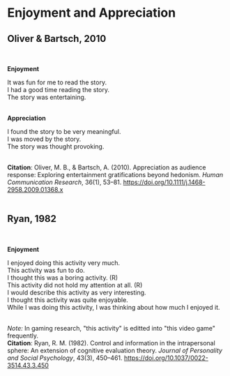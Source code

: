# Enjoyment and Appreciation
## Oliver & Bartsch, 2010 
<br />

**Enjoyment** <br />

It was fun for me to read the story. <br />
I had a good time reading the story. <br />
The story was entertaining. <br />
<br />

**Appreciation** <br />

I found the story to be very meaningful. <br />
I was moved by the story. <br />
The story was thought provoking. <br />
<br />

**Citation**: Oliver, M. B., & Bartsch, A. (2010). Appreciation as audience response: Exploring entertainment gratifications beyond hedonism. _Human Communication Research_, 36(1), 53–81. https://doi.org/10.1111/j.1468-2958.2009.01368.x <br />
 <br />
 
## Ryan, 1982 
<br />

**Enjoyment** <br />

I enjoyed doing this activity very much. <br />
This activity was fun to do. <br />
I thought this was a boring activity. (R) <br />
This activity did not hold my attention at all. (R) <br />
I would describe this activity as very interesting. <br />
I thought this activity was quite enjoyable. <br />
While I was doing this activity, I was thinking about how much I enjoyed it.<br />
<br />

_Note:_ In gaming research, "this activity" is editted into "this video game" frequently. 
<br />
**Citation**: Ryan, R. M. (1982). Control and information in the intrapersonal sphere: An extension of cognitive evaluation theory. _Journal of Personality and Social Psychology_, 43(3), 450–461. https://doi.org/10.1037/0022-3514.43.3.450 <br />
